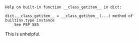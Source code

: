 ```$ pydoc3 dict.__class_getitem__
Help on built-in function __class_getitem__ in dict:

dict.__class_getitem__ = __class_getitem__(...) method of builtins.type instance
    See PEP 585
```
This is unhelpful.
